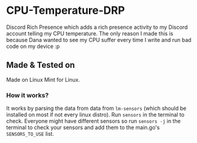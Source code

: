 # CPU-Temperature-DRP
Discord Rich Presence which adds a rich presence activity to my Discord account telling my CPU temperature.
The only reason I made this is because Dana wanted to see my CPU suffer every time I write and run bad code on my device :p

## Made & Tested on
Made on Linux Mint for Linux.
### How it works?
It works by parsing the data from data from `lm-sensors` (which should be installed on most if not every linux distro). Run ```sensors``` in the terminal to check.
Everyone might have different sensors so run ```sensors -j``` in the terminal to check your sensors and add them to the main.go's `SENSORS_TO_USE` list.